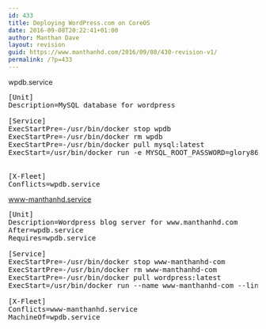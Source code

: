 ```yaml
---
id: 433
title: Deploying WordPress.com on CoreOS
date: 2016-09-08T20:22:41+01:00
author: Manthan Dave
layout: revision
guid: https://www.manthanhd.com/2016/09/08/430-revision-v1/
permalink: /?p=433
---
```

wpdb.service
<pre class="lang:default decode:true" title="wpdb.service">[Unit]
Description=MySQL database for wordpress

[Service]
ExecStartPre=-/usr/bin/docker stop wpdb
ExecStartPre=-/usr/bin/docker rm wpdb
ExecStartPre=-/usr/bin/docker pull mysql:latest
ExecStart=/usr/bin/docker run -e MYSQL_ROOT_PASSWORD=glory86 --name wpdb -t mysql:latest


[X-Fleet]
Conflicts=wpdb.service</pre>
www-manthanhd.service
<pre class="lang:default decode:true " title="www-manthanhd.service">[Unit]
Description=Wordpress blog server for www.manthanhd.com
After=wpdb.service
Requires=wpdb.service

[Service]
ExecStartPre=-/usr/bin/docker stop www-manthanhd-com
ExecStartPre=-/usr/bin/docker rm www-manthanhd-com
ExecStartPre=-/usr/bin/docker pull wordpress:latest
ExecStart=/usr/bin/docker run --name www-manthanhd-com --link wpdb:mysql -p 80:80 -e WORDPRESS_DB_USER=root -e WORDPRESS_DB_PASSWORD=glory86 -e WORDPRESS_DB_HOST=mysql -t wordpress:latest

[X-Fleet]
Conflicts=www-manthanhd.service
MachineOf=wpdb.service</pre>
&nbsp;

&nbsp;